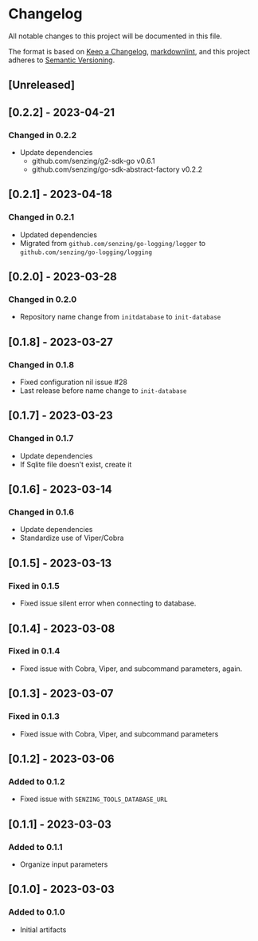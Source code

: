 # Changelog

All notable changes to this project will be documented in this file.

The format is based on [Keep a Changelog](https://keepachangelog.com/en/1.0.0/),
[markdownlint](https://dlaa.me/markdownlint/),
and this project adheres to [Semantic Versioning](https://semver.org/spec/v2.0.0.html).

## [Unreleased]

## [0.2.2] - 2023-04-21

### Changed in 0.2.2

- Update dependencies
  - github.com/senzing/g2-sdk-go v0.6.1
  - github.com/senzing/go-sdk-abstract-factory v0.2.2

## [0.2.1] - 2023-04-18

### Changed in 0.2.1

- Updated dependencies
- Migrated from `github.com/senzing/go-logging/logger` to `github.com/senzing/go-logging/logging`

## [0.2.0] - 2023-03-28

### Changed in 0.2.0

- Repository name change from `initdatabase` to `init-database`

## [0.1.8] - 2023-03-27

### Changed in 0.1.8

- Fixed configuration nil issue #28
- Last release before name change to `init-database`

## [0.1.7] - 2023-03-23

### Changed in 0.1.7

- Update dependencies
- If Sqlite file doesn't exist, create it

## [0.1.6] - 2023-03-14

### Changed in 0.1.6

- Update dependencies
- Standardize use of Viper/Cobra

## [0.1.5] - 2023-03-13

### Fixed in 0.1.5

- Fixed issue silent error when connecting to database.

## [0.1.4] - 2023-03-08

### Fixed in 0.1.4

- Fixed issue with Cobra, Viper, and subcommand parameters, again.

## [0.1.3] - 2023-03-07

### Fixed in 0.1.3

- Fixed issue with Cobra, Viper, and subcommand parameters

## [0.1.2] - 2023-03-06

### Added to 0.1.2

- Fixed issue with `SENZING_TOOLS_DATABASE_URL`

## [0.1.1] - 2023-03-03

### Added to 0.1.1

- Organize input parameters

## [0.1.0] - 2023-03-03

### Added to 0.1.0

- Initial artifacts
